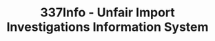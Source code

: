 ---
bigquery: https://console.cloud.google.com/bigquery?p=patents-public-data&d=usitc_investigations&page=dataset&project=sheets-management-319211
citation: US International Trade Commission 337Info Unfair Import Investigations Information
  System
contributors: US International Trade Comission
cost: None
description: US International Trade Commission 337Info Unfair Import Investigations
  Information System contains data on investigations done under Section 337. Section
  337 declares the infringement of certain statutory intellectual property rights
  and other forms of unfair competition in import trade to be unlawful practices.
  Most Section 337 investigations involve allegations of patent or registered trademark
  infringement.
documentation: FAQ and tutorial available on the site
last_edit: Mon, 04 Apr 2022 19:10:40 GMT
location: https://pubapps2.usitc.gov/337external/
maintained_by: US International Trade Comission
schema_fields: '[''reportingRequirements'', ''aljAssigned'', ''copyrightNumbers'',
  ''actualStartDateEvidHear'', ''publication_number'', ''targetDate'', ''id'', ''htsNumbers'',
  ''finalDetNoViolation'', ''trademarkNumbers'', ''startDateMarkmanHearing'', ''invUnfairAct'',
  ''issueDateOtherNonFinal'', ''markmanHearing'', ''teoIdDueDate'', ''title'', ''finalDetViolation'',
  ''dateOfPublicationFrNotice'', ''respondent'', ''teoReliefGranted'', ''scheduledEndDateEvidHear'',
  ''investigationType'', ''endDateMarkmanHearing'', ''actualEndDateEvidHear'', ''complainant'',
  ''docketNo'', ''dateComplaintFiled'', ''scheduledStartDateEvidHear'', ''patentNumbers'',
  ''lastUpdated'', ''cafcAppeals'', ''dateCreated'', ''gcAttorney'', ''teoIdIssueDate'',
  ''internalRemand'', ''currentActiveALJ'', ''finalIdOnViolationIssue'', ''investigationNo'',
  ''patentNumber'', ''finalIdOnViolationDue'', ''investigationTermDate'', ''currentStatus'',
  ''teoProceedingInvolved'', ''ouiiAttorney'', ''ouiiParticipation'']'
shortname: unfair_import_investigations
tags:
- import
- legal
- trade
timeframe: 2008-2021 (prior to 2008 downloadable as a JSON file)
title: 337Info - Unfair Import Investigations Information System
uuid: 2721f5ec-e599-4890-9265-9706719fc71e
---